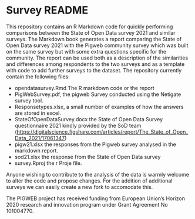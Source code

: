 # Survey README
This repository contains an R Markdown code for quickly performing comparisons between the State of Open Data survey 2021 and similar surveys.
The Markdown book generates a report comparing the State of Open Data survey 2021 with the Pigweb community survey which was built on the same survey but with some
extra questions specific for the community. The report can be used both as a description of the similarities and differences among respondents to the two surveys and
as a template with code to add further surveys to the dataset. The repository currently contain the following files:

* opendatasurvey.Rmd The R markdown code or the report
* PigWebSurvey.pdf, the pigweb Survey conducted using the Netigate survey tool.
* Responsetypes.xlsx, a small number of examples of how the answers are stored in excel.
* StateOfOpenDataSurvey.docx the State of Open Data Survey questionnaire 2021 kindly provided by the SoD team (https://digitalscience.figshare.com/articles/report/The_State_of_Open_Data_2021/17061347)
* pigw21.xlsx the responses from the Pigweb survey analysed in the markdown report.
* sod21.xlsx the response from the State of Open Data survey
* survey.Rproj the r Proje file.

Anyone wishing to contribute to the analysis of the data is warmly welcome to alter the code and propose changes. For the addition of additional surveys we can easily create a new fork to accomodate this.


The PIGWEB project has received funding from European Union’s Horizon 2020 research and innovation program under Grant Agreement No 101004770.
